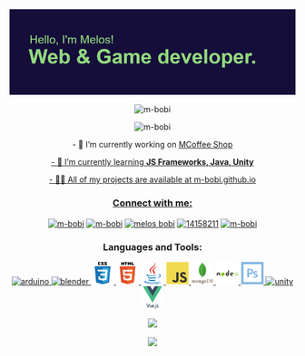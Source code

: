 <img src = "header.png">

<p align="center"> <img src="https://komarev.com/ghpvc/?username=m-bobi&label=Profile%20views&color=0e75b6&style=flat" alt="m-bobi" /> </p>

<p align="center"><img src="https://github-profile-trophy.vercel.app/?username=m-bobi&theme=onedark&row=2&column=3" alt="m-bobi" /></a> </p>

<p align="center"> - 🔭 I’m currently working on <a href="https://github.com/m-bobi/CoffeeShop">MCoffee Shop</p>

<p align="center"> - 🌱 I’m currently learning <strong>JS Frameworks, Java, Unity</strong> </p>

<p align="center"> - 👨‍💻 All of my projects are available at <a href="m-bobi.github.io">m-bobi.github.io</p>

<h3 align="center">Connect with me:</h3>
<p align="center">
<a href="https://codepen.io/m-bobi" target="blank"><img align="center" src="https://raw.githubusercontent.com/rahuldkjain/github-profile-readme-generator/master/src/images/icons/Social/codepen.svg" alt="m-bobi" height="30" width="40" /></a>
<a href="https://dev.to/m-bobi" target="blank"><img align="center" src="https://raw.githubusercontent.com/rahuldkjain/github-profile-readme-generator/master/src/images/icons/Social/devto.svg" alt="m-bobi" height="30" width="40" /></a>
<a href="https://linkedin.com/in/melos bobi" target="blank"><img align="center" src="https://raw.githubusercontent.com/rahuldkjain/github-profile-readme-generator/master/src/images/icons/Social/linked-in-alt.svg" alt="melos bobi" height="30" width="40" /></a>
<a href="https://stackoverflow.com/users/14158211" target="blank"><img align="center" src="https://raw.githubusercontent.com/rahuldkjain/github-profile-readme-generator/master/src/images/icons/Social/stack-overflow.svg" alt="14158211" height="30" width="40" /></a>
<a href="https://codesandbox.com/m-bobi" target="blank"><img align="center" src="https://raw.githubusercontent.com/rahuldkjain/github-profile-readme-generator/master/src/images/icons/Social/codesandbox.svg" alt="m-bobi" height="30" width="40" /></a>
</p>

<h3 align="center">Languages and Tools:</h3>
<p align="center"> <a href="https://www.arduino.cc/" target="_blank" rel="noreferrer"> <img src="https://cdn.worldvectorlogo.com/logos/arduino-1.svg" alt="arduino" width="40" height="40"/> </a> <a href="https://www.blender.org/" target="_blank" rel="noreferrer"> <img src="https://download.blender.org/branding/community/blender_community_badge_white.svg" alt="blender" width="40" height="40"/> </a> <a href="https://www.w3schools.com/css/" target="_blank" rel="noreferrer"> <img src="https://raw.githubusercontent.com/devicons/devicon/master/icons/css3/css3-original-wordmark.svg" alt="css3" width="40" height="40"/> </a> <a href="https://www.w3.org/html/" target="_blank" rel="noreferrer"> <img src="https://raw.githubusercontent.com/devicons/devicon/master/icons/html5/html5-original-wordmark.svg" alt="html5" width="40" height="40"/> </a> <a href="https://www.java.com" target="_blank" rel="noreferrer"> <img src="https://raw.githubusercontent.com/devicons/devicon/master/icons/java/java-original.svg" alt="java" width="40" height="40"/> </a> <a href="https://developer.mozilla.org/en-US/docs/Web/JavaScript" target="_blank" rel="noreferrer"> <img src="https://raw.githubusercontent.com/devicons/devicon/master/icons/javascript/javascript-original.svg" alt="javascript" width="40" height="40"/> </a> <a href="https://www.mongodb.com/" target="_blank" rel="noreferrer"> <img src="https://raw.githubusercontent.com/devicons/devicon/master/icons/mongodb/mongodb-original-wordmark.svg" alt="mongodb" width="40" height="40"/> </a> <a href="https://nodejs.org" target="_blank" rel="noreferrer"> <img src="https://raw.githubusercontent.com/devicons/devicon/master/icons/nodejs/nodejs-original-wordmark.svg" alt="nodejs" width="40" height="40"/> </a> <a href="https://www.photoshop.com/en" target="_blank" rel="noreferrer"> <img src="https://raw.githubusercontent.com/devicons/devicon/master/icons/photoshop/photoshop-line.svg" alt="photoshop" width="40" height="40"/> </a> <a href="https://unity.com/" target="_blank" rel="noreferrer"> <img src="https://www.vectorlogo.zone/logos/unity3d/unity3d-icon.svg" alt="unity" width="40" height="40"/> </a> <a href="https://vuejs.org/" target="_blank" rel="noreferrer"> <img src="https://raw.githubusercontent.com/devicons/devicon/master/icons/vuejs/vuejs-original-wordmark.svg" alt="vuejs" width="40" height="40"/> </a> </p>


<p align ="center"> <img src = "https://github-readme-streak-stats.herokuapp.com?user=m-bobi&theme=dark&hide_border=true"> </p>
<p align = "center"> <img src = "https://github-readme-stats.vercel.app/api/top-langs/?username=anuraghazra&layout=donut-vertical&theme=dark&hidden_border=true"> </p>
